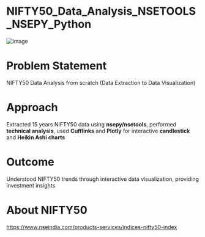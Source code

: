 # NIFTY50_Data_Analysis_NSETOOLS_NSEPY_Python
![image](https://user-images.githubusercontent.com/114581035/216782163-eea21cbf-2560-4919-a28c-3ecf3cfbb499.png)

# Problem Statement
NIFTY50 Data Analysis from scratch (Data Extraction to Data Visualization)

# Approach
Extracted 15 years NIFTY50 data using **nsepy/nsetools**, performed **technical analysis**, used **Cufflinks** and **Plotly** for interactive **candlestick** and **Heikin Ashi charts**

# Outcome
Understood NIFTY50 trends through interactive data visualization, providing investment insights

# About NIFTY50
https://www.nseindia.com/products-services/indices-nifty50-index


